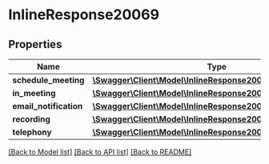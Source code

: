# InlineResponse20069

## Properties
Name | Type | Description | Notes
------------ | ------------- | ------------- | -------------
**schedule_meeting** | [**\Swagger\Client\Model\InlineResponse20069ScheduleMeeting**](InlineResponse20069ScheduleMeeting.md) |  | [optional] 
**in_meeting** | [**\Swagger\Client\Model\InlineResponse20069InMeeting**](InlineResponse20069InMeeting.md) |  | [optional] 
**email_notification** | [**\Swagger\Client\Model\InlineResponse20069EmailNotification**](InlineResponse20069EmailNotification.md) |  | [optional] 
**recording** | [**\Swagger\Client\Model\InlineResponse20069Recording**](InlineResponse20069Recording.md) |  | [optional] 
**telephony** | [**\Swagger\Client\Model\InlineResponse20069Telephony**](InlineResponse20069Telephony.md) |  | [optional] 

[[Back to Model list]](../README.md#documentation-for-models) [[Back to API list]](../README.md#documentation-for-api-endpoints) [[Back to README]](../README.md)



